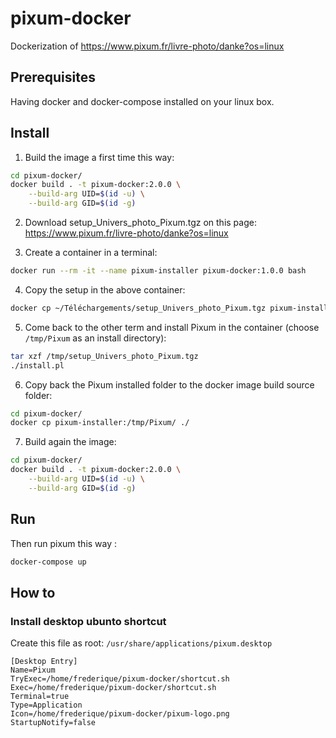 # pixum-docker

Dockerization of https://www.pixum.fr/livre-photo/danke?os=linux

## Prerequisites

Having docker and docker-compose installed on your linux box.

## Install

1) Build the image a first time this way:
```bash
cd pixum-docker/
docker build . -t pixum-docker:2.0.0 \
    --build-arg UID=$(id -u) \
    --build-arg GID=$(id -g)
```

2) Download setup_Univers_photo_Pixum.tgz on this page: https://www.pixum.fr/livre-photo/danke?os=linux

3) Create a container in a terminal:
```bash
docker run --rm -it --name pixum-installer pixum-docker:1.0.0 bash
```

4) Copy the setup in the above container:
```bash
docker cp ~/Téléchargements/setup_Univers_photo_Pixum.tgz pixum-installer:/tmp/
```

5) Come back to the other term and install Pixum in the container (choose `/tmp/Pixum` as an install directory):
```bash
tar xzf /tmp/setup_Univers_photo_Pixum.tgz
./install.pl
```

6) Copy back the Pixum installed folder to the docker image build source folder:
```bash
cd pixum-docker/
docker cp pixum-installer:/tmp/Pixum/ ./
```

7) Build again the image:
```bash
cd pixum-docker/
docker build . -t pixum-docker:2.0.0 \
    --build-arg UID=$(id -u) \
    --build-arg GID=$(id -g)
```

## Run

Then run pixum this way :
```bash
docker-compose up
```

## How to

### Install desktop ubunto shortcut

Create this file as root: `/usr/share/applications/pixum.desktop`

```
[Desktop Entry]
Name=Pixum
TryExec=/home/frederique/pixum-docker/shortcut.sh
Exec=/home/frederique/pixum-docker/shortcut.sh
Terminal=true
Type=Application
Icon=/home/frederique/pixum-docker/pixum-logo.png
StartupNotify=false
```
